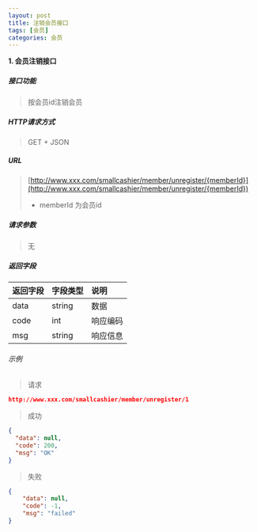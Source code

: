 ```yaml
---
layout: post
title: 注销会员接口
tags: [会员]
categories: 会员 
---
```


**1\. 会员注销接口**

##### 接口功能
> 按会员id注销会员

##### HTTP请求方式
> GET + JSON

##### URL
> [http://www.xxx.com/smallcashier/member/unregister/{memberId}](http://www.xxx.com/smallcashier/member/unregister/{memberId})
> - memberId 为会员id

##### 请求参数
> 无

##### 返回字段

|返回字段|字段类型|说明|
|:---|:---|:---|
|data|string|数据|
|code|int|响应编码|
|msg|string|响应信息|


###### 示例
> 请求
```json
http://www.xxx.com/smallcashier/member/unregister/1
```
> 成功
``` json
{
  "data": null,
  "code": 200,
  "msg": "OK"
}
```
> 失败
``` json
{
    "data": null,
    "code": -1,
    "msg": "failed"
}
```